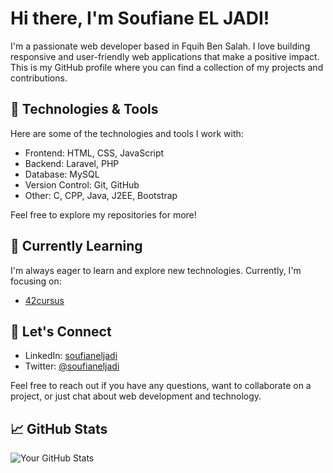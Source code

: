 # Hi there, I'm Soufiane EL JADI! 

I'm a passionate web developer based in Fquih Ben Salah. I love building responsive and user-friendly web applications that make a positive impact. This is my GitHub profile where you can find a collection of my projects and contributions.

## 🔧 Technologies & Tools

Here are some of the technologies and tools I work with:

- Frontend: HTML, CSS, JavaScript
- Backend: Laravel, PHP
- Database: MySQL
- Version Control: Git, GitHub
- Other: C, CPP, Java, J2EE, Bootstrap

Feel free to explore my repositories for more!

## 🌱 Currently Learning

I'm always eager to learn and explore new technologies. Currently, I'm focusing on:

- [42cursus](https://github.com/soufianeljadi/42cursus)

## 💬 Let's Connect

- LinkedIn: [soufianeljadi](https://www.linkedin.com/in/soufianeljadi/)
- Twitter: [@soufianeljadi](https://twitter.com/soufianeljadi)

Feel free to reach out if you have any questions, want to collaborate on a project, or just chat about web development and technology.

## 📈 GitHub Stats

![Your GitHub Stats](https://github-readme-stats.vercel.app/api?username=soufianeljadi&show_icons=true&count_private=true&hide=contribs,prs)

<!-- Additional badges and sections can be added based on your preferences -->
